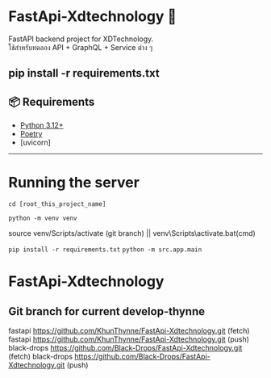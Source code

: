 # FastApi-Xdtechnology 🚀

FastAPI backend project for XDTechnology.  
ใช้สำหรับทดลอง API + GraphQL + Service ต่าง ๆ



pip install -r requirements.txt
---

## 📦 Requirements

- [Python 3.12+](https://www.python.org/downloads/)
- [Poetry](https://python-poetry.org/docs/#installation)
- [uvicorn]
---

# Running the server

``cd [root_this_project_name]``

``python -m venv venv``

source venv/Scripts/activate  (git branch) || venv\Scripts\activate.bat(cmd)

``pip install -r requirements.txt``
``python -m src.app.main``

# FastApi-Xdtechnology



## Git branch for current develop-thynne
fastapi    https://github.com/KhunThynne/FastApi-Xdtechnology.git (fetch)
fastapi    https://github.com/KhunThynne/FastApi-Xdtechnology.git (push)
black-drops  https://github.com/Black-Drops/FastApi-Xdtechnology.git (fetch)
black-drops  https://github.com/Black-Drops/FastApi-Xdtechnology.git (push)